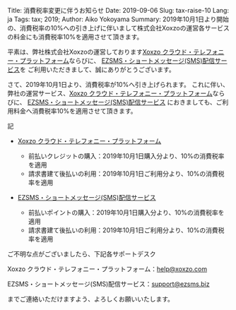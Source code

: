 Title: 消費税率変更に伴うお知らせ
Date: 2019-09-06
Slug: tax-raise-10
Lang: ja
Tags: tax; 2019;
Author: Aiko Yokoyama
Summary: 2019年10月1日より開始の、消費税率の10%への引き上げに伴いまして株式会社Xoxzoの運営各サービスの料金にも消費税率10%を適用させて頂きます。

平素は、弊社株式会社Xoxzoの運営しております[Xoxzo クラウド・テレフォニー・プラットフォーム](https://www.xoxzo.com/ja/)ならびに、
[EZSMS・ショートメッセージ(SMS)配信サービス](https://www.ezsms.biz/ja/)を
ご利用いただきまして、誠にありがとうございます。

さて、2019年10月1日より、消費税率が10%へ引き上げられます。
これに伴い、弊社の運営サービス、[Xoxzo クラウド・テレフォニー・プラットフォーム](https://www.xoxzo.com/ja/)ならびに、
[EZSMS・ショートメッセージ(SMS)配信サービス](https://www.ezsms.biz/ja/) におきましても、ご利用料金へ消費税率10%を適用させて頂きます。

記

* [Xoxzo クラウド・テレフォニー・プラットフォーム](https://www.xoxzo.com/ja/)
   - 前払いクレジットの購入：2019年10月1日購入分より、10%の消費税率を適用
   - 請求書建て後払いの利用：2019年10月1日ご利用分より、10%の消費税率を適用

* [EZSMS・ショートメッセージ(SMS)配信サービス](https://www.ezsms.biz/ja/) 
   - 前払いポイントの購入：2019年10月1日購入分より、10%の消費税率を適用
   - 請求書建て後払いの利用：2019年10月1日ご利用分より、10%の消費税率を適用

ご不明な点がございましたら、下記各サポートデスク　

Xoxzo クラウド・テレフォニー・プラットフォーム：help@xoxzo.com 

EZSMS・ショートメッセージ(SMS)配信サービス：support@ezsms.biz

までご連絡いただけますよう、よろしくお願いいたします。

